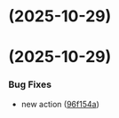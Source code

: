 #  (2025-10-29)



#  (2025-10-29)


### Bug Fixes

* new action ([96f154a](https://github.com/VLGBT/test/commit/96f154aa9c126112a216b5055158960817d81b68))



